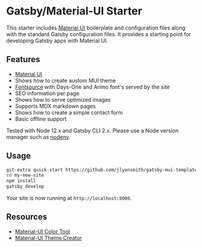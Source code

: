 # Gatsby/Material-UI Starter

This starter includes [Material UI](https://material-ui.com/) boilerplate and configuration files along with the standard Gatsby configuration files. It provides a starting point for developing Gatsby apps with Material UI.

## Features

- [Material UI](https://material-ui.com/)
- Shows how to create austom MUI theme
- [Fontsource](https://github.com/fontsource/fontsource) with Days-One and Arimo font's served by the site
- SEO information per page
- Shows how to serve optimized images
- Supports MDX markdown pages
- Shows how to create a simple contact form
- Basic offline support

Tested with Node 12.x and Gatsby CLI 2.x.  Please use a Node version manager such as [nodenv](https://github.com/nodenv/nodenv).

## Usage

```sh
git-extra quick-start https://github.com/jlyonsmith/gatsby-mui-template.git my-new-site
cd my-new-site
npm install
gatsby develop
```

Your site is now running at `http://localhost:8000`.

## Resources

- [Material-UI Color Tool](https://material.io/resources/color)
- [Material-UI Theme Creator](https://bareynol.github.io/mui-theme-creator/)